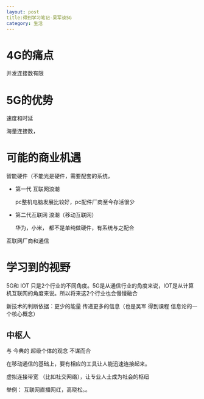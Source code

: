 ```yaml
---
layout: post
title:得到学习笔记-吴军谈5G
category: 生活
---
```








# 4G的痛点

并发连接数有限





# 5G的优势



速度和时延

海量连接数，





# 可能的商业机遇



智能硬件（不能光是硬件，需要配套的系统，

* 第一代 互联网浪潮

  pc整机电脑发展比较好，pc配件厂商至今存活很少



* 第二代互联网 浪潮（移动互联网）

  华为，小米， 都不是单纯做硬件，有系统与之配合





互联网厂商和通信



# 学习到的视野

5G和 IOT 只是2个行业的不同角度。5G是从通信行业的角度来说，IOT是从计算机互联网的角度来说。所以将来这2个行业也会慢慢融合



新技术的判断依据：更少的能量 传递更多的信息（也是吴军 得到课程 信息论的一个核心概念）





## 中枢人



与 今典的 超级个体的观念 不谋而合



在移动通信的基础上，要有相应的工具让人能迅速连接起来。



虚拟连接带宽 （比如社交网络），让专业人士成为社会的枢纽

举例： 互联网直播网红，高晓松。。

